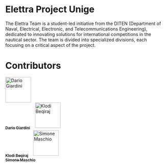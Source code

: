 # Elettra Project Unige
The Elettra Team is a student-led initiative from the DITEN (Department of Naval, Electrical, Electronic, and Telecommunications Engineering), dedicated to innovating solutions for international competitions in the nautical sector. The team is divided into specialized divisions, each focusing on a critical aspect of the project.

# Contributors
[<img src="https://github.com/daGiardini.png" width="80px;" alt="Dario Giardini"/><br /><sub><b>Dario Giardini</b></sub>](https://github.com/daGiardini) &nbsp;&nbsp;
[<img src="https://github.com/KlodiBeqiraj.png" width="80px;" alt="Klodi Beqiraj"/><br /><sub><b>Klodi Beqiraj</b></sub>](https://github.com/KlodiBeqiraj) &nbsp;&nbsp;
[<img src="https://github.com/grebano.png" width="80px;" alt="Simone Maschio"/><br /><sub><b>Simone Maschio</b></sub>](https://github.com/grebano)

